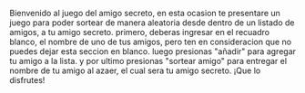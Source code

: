 Bienvenido al juego del amigo secreto, en esta ocasion te presentare un juego para poder sortear de manera aleatoria desde dentro de un listado de amigos, a tu amigo secreto.
primero, deberas ingresar en el recuadro blanco, el nombre de uno de tus amigos, pero ten en consideracion que no puedes dejar esta seccion en blanco.
luego presionas "añadir" para agregar tu amigo a la lista.
y por ultimo presionas "sortear amigo" para entregar el nombre de tu amigo al azaer, el cual sera tu amigo secreto.
¡Que lo disfrutes!
